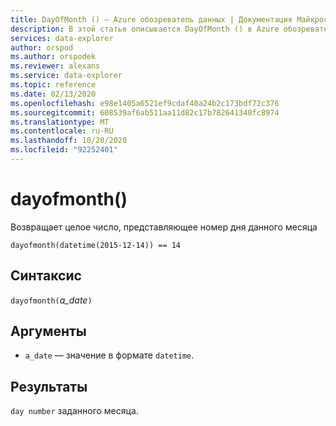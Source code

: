 ```yaml
---
title: DayOfMonth () — Azure обозреватель данных | Документация Майкрософт
description: В этой статье описывается DayOfMonth () в Azure обозреватель данных.
services: data-explorer
author: orspod
ms.author: orspodek
ms.reviewer: alexans
ms.service: data-explorer
ms.topic: reference
ms.date: 02/13/2020
ms.openlocfilehash: e98e1405a6521ef9cdaf40a24b2c173bdf72c376
ms.sourcegitcommit: 608539af6ab511aa11d82c17b782641340fc8974
ms.translationtype: MT
ms.contentlocale: ru-RU
ms.lasthandoff: 10/20/2020
ms.locfileid: "92252401"
---
```

# <a name="dayofmonth"></a>dayofmonth()

Возвращает целое число, представляющее номер дня данного месяца

```kusto
dayofmonth(datetime(2015-12-14)) == 14
```

## <a name="syntax"></a>Синтаксис

`dayofmonth(`*a_date*`)`

## <a name="arguments"></a>Аргументы

* `a_date` — значение в формате `datetime`.

## <a name="returns"></a>Результаты

`day number` заданного месяца.